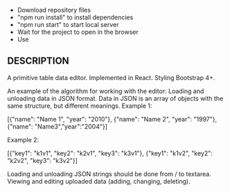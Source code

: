 - Download repository files
- "npm run install" to install dependencies
- "npm run start" to start local server
- Wait for the project to open in the browser
- Use


DESCRIPTION
------------------------------------------------------------
A primitive table data editor.
Implemented in React.
Styling Bootstrap 4+.

An example of the algorithm for working with the editor:
Loading and unloading data in JSON format. Data in JSON is an array of objects with
the same structure, but different meanings.
Example 1:

[{"name": "Name 1", "year": "2010"}, {"name": "Name 2", "year": "1997"}, {"name": "Name3","year":"2004"}]

Example 2:

[{"key1": "k1v1", "key2": "k2v1", "key3": "k3v1"}, {"key1": "k1v2", "key2": "k2v2", "key3": "k3v2"}]

Loading and unloading JSON strings should be done from / to textarea.
Viewing and editing uploaded data (adding, changing, deleting).
